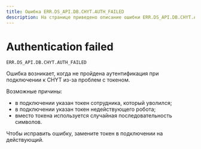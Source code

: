 ```yaml
---
title: Ошибка ERR.DS_API.DB.CHYT.AUTH_FAILED
description: На странице приведено описание ошибки ERR.DS_API.DB.CHYT.AUTH_FAILED.
---
```


# Authentication failed

`ERR.DS_API.DB.CHYT.AUTH_FAILED`

Ошибка возникает, когда не пройдена аутентификация при подключении к CHYT из-за проблем с токеном.

Возможные причины:

* в подключении указан токен сотрудника, который уволился;
* в подключении указан токен недействующего робота;
* вместо токена используется случайная последовательность символов.

Чтобы исправить ошибку, замените токен в подключении на действующий.
